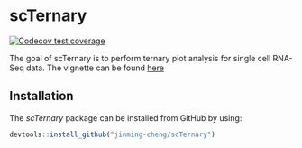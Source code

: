 
<!-- README.md is generated from README.Rmd. Please edit that file -->

# scTernary

<!-- badges: start -->

[![Codecov test
coverage](https://codecov.io/gh/jinming-cheng/scTernary/branch/main/graph/badge.svg)](https://app.codecov.io/gh/jinming-cheng/scTernary?branch=main)
<!-- badges: end -->

The goal of scTernary is to perform ternary plot analysis for single
cell RNA-Seq data. The vignette can be found
[here](https://jinming-cheng.github.io/scTernary/articles/scTernary.html)

## Installation

The *scTernary* package can be installed from GitHub by using:

``` r
devtools::install_github("jinming-cheng/scTernary")
```
